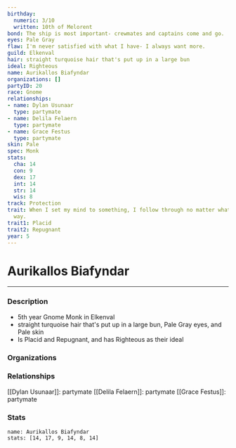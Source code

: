 ```yaml
---
birthday:
  numeric: 3/10
  written: 10th of Melorent
bond: The ship is most important- crewmates and captains come and go.
eyes: Pale Gray
flaw: I'm never satisfied with what I have- I always want more.
guild: Elkenval
hair: straight turquoise hair that's put up in a large bun
ideal: Righteous
name: Aurikallos Biafyndar
organizations: []
partyID: 20
race: Gnome
relationships:
- name: Dylan Usunaar
  type: partymate
- name: Delila Felaern
  type: partymate
- name: Grace Festus
  type: partymate
skin: Pale
spec: Monk
stats:
  cha: 14
  con: 9
  dex: 17
  int: 14
  str: 14
  wis: 8
track: Protection
trait: When I set my mind to something, I follow through no matter what gets in my
  way.
trait1: Placid
trait2: Repugnant
year: 5
---
```

# Aurikallos Biafyndar
---
### Description
- 5th year Gnome Monk in Elkenval
- straight turquoise hair that's put up in a large bun, Pale Gray eyes, and Pale skin
- Is Placid and Repugnant, and has Righteous as their ideal

### Organizations
### Relationships
[[Dylan Usunaar]]: partymate
[[Delila Felaern]]: partymate
[[Grace Festus]]: partymate
### Stats
```statblock
name: Aurikallos Biafyndar
stats: [14, 17, 9, 14, 8, 14]
```